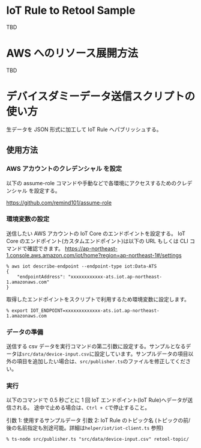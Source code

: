 # IoT Rule to Retool Sample

TBD

# AWS へのリソース展開方法

TBD

# デバイスダミーデータ送信スクリプトの使い方

生データを JSON 形式に加工して IoT Rule へパブリッシュする。

## 使用方法

### AWS アカウントのクレデンシャル を設定

以下の assume-role コマンドや手動などで各環境にアクセスするためのクレデンシャル を設定する。

https://github.com/remind101/assume-role

### 環境変数の設定

送信したい AWS アカウントの IoT Core のエンドポイントを設定する。
IoT Core のエンドポイント(カスタムエンドポイント)は以下の URL もしくは CLI コマンドで確認できます。
https://ap-northeast-1.console.aws.amazon.com/iot/home?region=ap-northeast-1#/settings

```
% aws iot describe-endpoint --endpoint-type iot:Data-ATS
{
    "endpointAddress": "xxxxxxxxxxxx-ats.iot.ap-northeast-1.amazonaws.com"
}
```

取得したエンドポイントをスクリプトで利用するため環境変数に設定します。

```
% export IOT_ENDPOINT=xxxxxxxxxxxxx-ats.iot.ap-northeast-1.amazonaws.com
```

### データの準備

送信する csv データを実行コマンドの第二引数に設定する。サンプルとなるデータは`src/data/device-input.csv`に設定しています。サンプルデータの項目以外の項目を追加したい場合は、`src/publisher.ts`のファイルを修正してください。

### 実行

以下のコマンドで 0.5 秒ごとに 1 回 IoT エンドポイント(IoT Rule)へデータが送信される。
途中で止める場合は、`Ctrl + C`で停止すること。

引数 1: 使用するサンプルデータ
引数 2: IoT Rule のトピック名 (トピックの前/後の名前指定も別途可能。詳細は`helper/iot/iot-client.ts` 参照)

```
% ts-node src/publisher.ts "src/data/device-input.csv" retool-topic/
```

